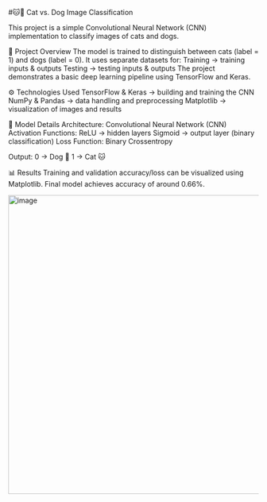 #🐱🐶 Cat vs. Dog Image Classification

This project is a simple Convolutional Neural Network (CNN) implementation to classify images of cats and dogs.

📌 Project Overview
    The model is trained to distinguish between cats (label = 1) and dogs (label = 0).
It uses separate datasets for:
      Training → training inputs & outputs
      Testing → testing inputs & outputs
The project demonstrates a basic deep learning pipeline using TensorFlow and Keras.

⚙️ Technologies Used
      TensorFlow & Keras → building and training the CNN
      NumPy & Pandas → data handling and preprocessing
      Matplotlib → visualization of images and results

🧠 Model Details
      Architecture: Convolutional Neural Network (CNN)
      Activation Functions:
          ReLU → hidden layers
          Sigmoid → output layer (binary classification)
          Loss Function: Binary Crossentropy

Output:
    0 → Dog 🐶
    1 → Cat 🐱

📊 Results
    Training and validation accuracy/loss can be visualized using Matplotlib.
    Final model achieves accuracy of around 0.66%.

<img width="592" height="602" alt="image" src="https://github.com/user-attachments/assets/009f3068-f644-4e51-9b50-07d033f5aabf" />
